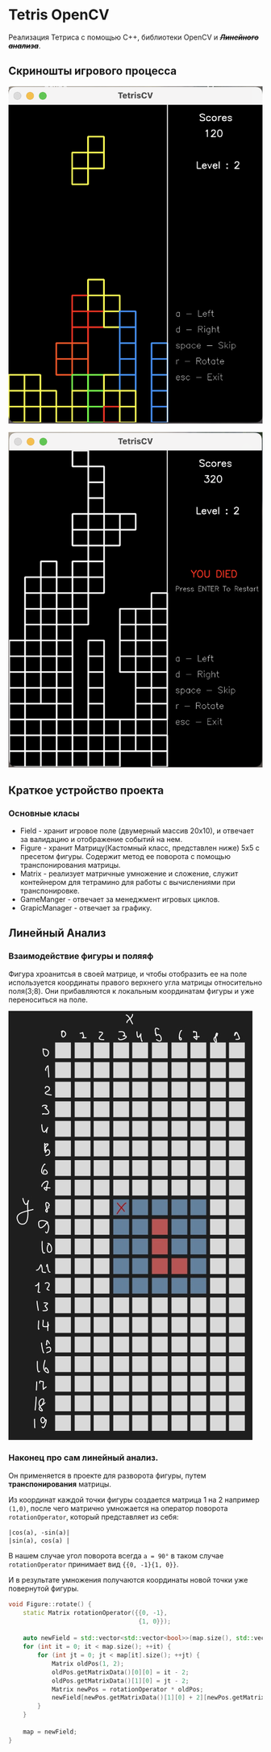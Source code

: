 # Tetris OpenCV
Реализация Тетриса с помощью  C++, библиотеки OpenCV и <strong><em><del>Линейного анализа</del></em></strong>.

## Cкриношты игрового процесса

![game](common/game_screen.png)

![death](common/death_screen.png)

## Краткое устройство проекта
### Основные класы 
- Field - хранит игровое поле (двумерный массив 20х10), и отвечает за валидацию и отображение событий на нем.
- Figure - хранит Матрицу(Кастомный класс, представлен ниже) 5х5 с пресетом фигуры. Содержит метод ее поворота с помощью транспонирования матрицы.
- Matrix - реализует матричные умножение и сложение, служит контейнером для тетрамино для  работы с вычислениями при транспонировке.
- GameManger - отвечает за менеджмент игровых циклов.
- GrapicManager - отвечает за графику.

## Линейный Анализ
### Взаимодействие фигуры и поляяф

Фигура хроанитсья в своей матрице, и чтобы отобразить ее на поле используется координаты правого верхнего угла матрицы относительно поля(3;8). Они прибавляются к локальным координатам фигуры и уже переноситься на поле.

![explanation-screen](common/YElmAO8kAqk.jpg)

### Наконец про сам линейный анализ. 

Он применяется в проекте для разворота фигуры, путем **транспонирования** матрицы.

Из координат каждой точки фигуры создается матрица 1 на 2 например `(1,0)`, после чего матрично умножается на оператор поворота `rotationOperator`, который представляет из себя:
```
|cos(a), -sin(a)|
|sin(a), cos(a) |
```
В нашем случае угол поворота всегда `a = 90°` в таком случае `rotationOperator` принимает вид `{{0, -1}{1, 0}}`.

И в результате умножения получаются координаты новой точки уже повернутой фигуры. 

```cpp
void Figure::rotate() {
    static Matrix rotationOperator({{0, -1},
                                    {1, 0}});

    auto newField = std::vector<std::vector<bool>>(map.size(), std::vector<bool>(DEFAULT_MATRIX_SIZE));
    for (int it = 0; it < map.size(); ++it) {
        for (int jt = 0; jt < map[it].size(); ++jt) {
            Matrix oldPos(1, 2);
            oldPos.getMatrixData()[0][0] = it - 2;
            oldPos.getMatrixData()[1][0] = jt - 2;
            Matrix newPos = rotationOperator * oldPos;
            newField[newPos.getMatrixData()[1][0] + 2][newPos.getMatrixData()[0][0] + 2] = map[jt][it];
        }
    }

    map = newField;
}
```
